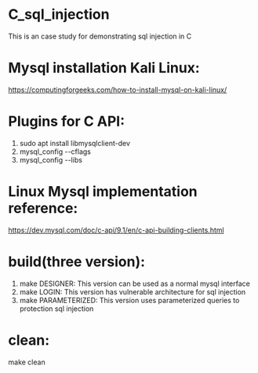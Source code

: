 # C_sql_injection
 This is an case study for  demonstrating sql injection in C

# Mysql installation Kali Linux:
https://computingforgeeks.com/how-to-install-mysql-on-kali-linux/

# Plugins for C API:
1. sudo apt install libmysqlclient-dev
2. mysql_config --cflags
3. mysql_config --libs

# Linux Mysql implementation reference:
https://dev.mysql.com/doc/c-api/9.1/en/c-api-building-clients.html

# build(three version):
1. make DESIGNER: This version can be used as a normal mysql interface
2. make LOGIN: This version has vulnerable architecture for sql injection
3. make PARAMETERIZED: This version uses parameterized queries to protection sql injection


# clean:
make clean



